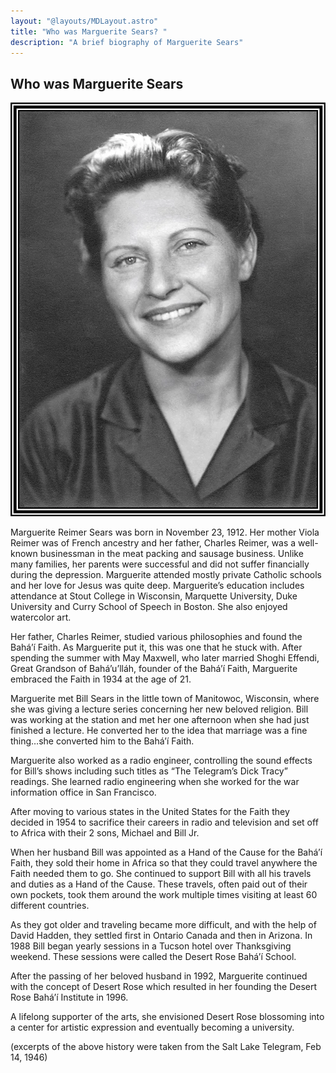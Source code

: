 ```yaml
---
layout: "@layouts/MDLayout.astro"
title: "Who was Marguerite Sears? "
description: "A brief biography of Marguerite Sears"
---
```


## Who was Marguerite Sears

![Marguerite Sears](./_marguerite.webp)

Marguerite Reimer Sears was born in November 23, 1912. Her mother Viola Reimer was of French ancestry and her father, Charles Reimer, was a well-known businessman in the meat packing and sausage business. Unlike many families, her parents were successful and did not suffer financially during the depression. Marguerite attended mostly private Catholic schools and her love for Jesus was quite deep.  Marguerite’s education includes attendance at Stout College in Wisconsin, Marquette University, Duke University and Curry School of Speech in Boston. She also enjoyed watercolor art.

Her father, Charles Reimer, studied various philosophies and found the Bahá’í Faith. As Marguerite put it, this was one that he stuck with. After spending the summer with May Maxwell, who later married Shoghi Effendi, Great Grandson of Bahá’u’lláh, founder of the Bahá’í Faith, Marguerite embraced the Faith in 1934 at the age of 21.

Marguerite met Bill Sears in the little town of Manitowoc, Wisconsin, where she was giving a lecture series concerning her new beloved religion. Bill was working at the station and met her one afternoon when she had just finished a lecture. He converted her to the idea that marriage was a fine thing…she converted him to the Bahá’í Faith.

Marguerite also worked as a radio engineer, controlling the sound effects for Bill’s shows including such titles as “The Telegram’s Dick Tracy” readings. She learned radio engineering when she worked for the war information office in San Francisco.

After moving to various states in the United States for the Faith they decided in 1954 to sacrifice their careers in radio and television and set off to Africa with their 2 sons, Michael and Bill Jr.

When her husband Bill was appointed as a Hand of the Cause for the Bahá’í Faith, they sold their home in Africa so that they could travel anywhere the Faith needed them to go. She continued to support Bill with all his travels and duties as a Hand of the Cause. These travels, often paid out of their own pockets, took them around the work multiple times visiting at least 60 different countries.

As they got older and traveling became more difficult, and with the help of David Hadden, they settled first in Ontario Canada and then in Arizona. In 1988 Bill began yearly sessions in a Tucson hotel over Thanksgiving weekend. These sessions were called the Desert Rose Bahá’í School.

After the passing of her beloved husband in 1992, Marguerite continued with the concept of Desert Rose which resulted in her founding the Desert Rose Bahá’í Institute in 1996.

A lifelong supporter of the arts, she envisioned Desert Rose blossoming into a center for artistic expression and eventually becoming a university.

(excerpts of the above history were taken from the Salt Lake Telegram, Feb 14, 1946)


<style>
  .prose img {
    display: block;
    max-width: 500px;
    max-height: 300px;
    width: auto; /* Ensures the image maintains its aspect ratio */
    height: auto; /* Ensures the image maintains its aspect ratio */
    margin-left: auto;
    margin-right: auto;
    border-radius: 8px;
    border-right: 4px solid #ccc;
    box-shadow: 0 4px 6px rgba(0, 0, 0, 0.1);
  }
</style>